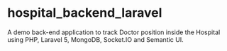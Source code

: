 # hospital_backend_laravel
A demo back-end application to track Doctor position inside the Hospital using PHP, Laravel 5, MongoDB, Socket.IO and Semantic UI.
